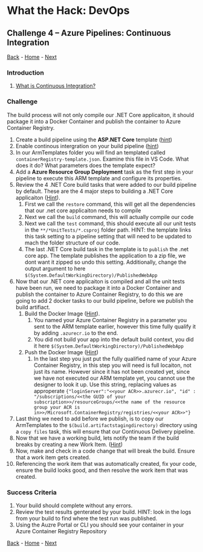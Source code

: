 # What the Hack: DevOps 

## Challenge 4 – Azure Pipelines: Continuous Integration
[Back](challenge03.md) - [Home](../../readme.md) - [Next](challenge05.md)

### Introduction

1. [What is Continuous Integration?](https://docs.microsoft.com/en-us/azure/devops/learn/what-is-continuous-integration)


### Challenge

The build process will not only compile our .NET Core applicaiton, it should package it into a Docker Container and publish the container to Azure Container Registry.

1. Create a build pipeline using the **ASP.NET Core** template ([hint](https://docs.microsoft.com/en-us/azure/devops/pipelines/get-started-designer?view=azure-devops&tabs=new-nav#create-a-build-pipeline))
2. Enable continous intergration on your build pipeline ([hint](https://docs.microsoft.com/en-us/azure/devops/pipelines/get-started-designer?view=azure-devops&tabs=new-nav#enable-continuous-integration-ci))
3. In our ArmTemplates folder you will find an templated called `containerRegistry-template.json`. Examine this file in VS Code. What does it do? What parameters does the template expect?
4. Add a **Azure Resource Group Deployment** task as the first step in your pipeline to execute this ARM template and configure its properties.
5. Review the 4 .NET Core build tasks that were added to our build pipeline by default. These are the 4 major steps to building a .NET Core applicaiton ([Hint](https://docs.microsoft.com/en-us/azure/devops/pipelines/languages/dotnet-core?view=azure-devops&tabs=designer)).
   1. First we call the `restore` command, this will get all the dependencies that our .net core applicaiton needs to compile
   2. Next we call the `build` command, this will actually compile our code
   3. Next we call the `test` command, this should execute all our unit tests in the `**/*UnitTests/*.csproj` folder path. HINT: the template links this task setting to a pipeline setting that will need to be updated to mach the folder structure of our code.
   4. The last .NET Core build task in the template is to `publish` the .net core app. The template publishes the application to a zip file, we dont want it zipped so undo this setting. Additionally, change the output argument to here `$(System.DefaultWorkingDirectory)/PublishedWebApp` 
6. Now that our .NET core applicaiton is compiled and all the unit tests have been run, we need to package it into a Docker Container and publish the container to Azure Container Registry, to do this we are going to add 2 docker tasks to our build pipeline, before we publish the build artifiact.
   1. Build the Docker Image ([Hint](https://docs.microsoft.com/en-us/azure/devops/pipelines/languages/docker?view=azure-devops&tabs=designer#build-an-image)).
      1. You named your Azure Container Registry in a parameter you sent to the ARM template earlier, however this time fully qualify it by adding `.azurecr.io` to the end.
      2. You did not build your app into the default build context, you did it here `$(System.DefaultWorkingDirectory)/PublishedWebApp`
   2. Push the Docker Image ([Hint](https://docs.microsoft.com/en-us/azure/devops/pipelines/languages/docker?view=azure-devops&tabs=designer#push-an-image))
      1. In the last step you just put the fully qualified name of your Azure Container Registry, in this step you will need is full locaiton, not just its name. However since it has not been created yet, since we have not executed our ARM template yet, you cannot use the designer to look it up. Use this string, replacing values as approperate `{"loginServer":"<<your ACR>>.azurecr.io", "id" : "/subscriptions/<<the GUID of your subscription>>/resourceGroups/<<the name of the resource group your ACR is in>>/Microsoft.ContainerRegistry/registries/<<your ACR>>"}`
7. Last thing we need to add before we publish, is to copy our ArmTemplates to the `$(build.artifactstagingdirectory)` directory using a `copy files` task, this will ensure that our Continuous Delivery pipeline.
8. Now that we have a working build, lets notify the team if the build breaks by creating a new Work Item. ([Hint](https://docs.microsoft.com/en-us/azure/devops/pipelines/build/options?view=azure-devops&tabs=designer#create-a-work-item-on-failure))
9. Now, make and check in a code change that will break the build. Ensure that a work item gets created.
10. Referencing the work item that was automatically created, fix your code, ensure the build looks good, and then resolve the work item that was created. 


### Success Criteria

1. Your build should complete without any errors.
2. Review the test results genterated by your build. HINT: look in the logs from your build to find where the test run was published. 
3. Using the Auzre Portal or CLI you should see your container in your Azure Container Registry Repository

[Back](challenge03.md) - [Home](../../readme.md) - [Next](challenge05.md)
